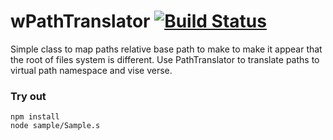 
# wPathTranslator [![Build Status](https://travis-ci.org/Wandalen/wPathTranslator.svg?branch=master)](https://travis-ci.org/Wandalen/wPathTranslator)

Simple class to map paths relative base path to make to make it appear that the root of files system is different.  Use PathTranslator to translate paths to virtual path namespace and vise verse.

### Try out
```
npm install
node sample/Sample.s
```










































